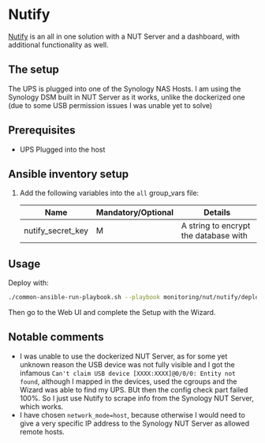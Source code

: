 # Nutify

[Nutify](https://github.com/DartSteven/Nutify) is an all in one solution with a NUT Server and a dashboard, with additional functionality as well.

## The setup

The UPS is plugged into one of the Synology NAS Hosts. I am using the Synology DSM built in NUT Server as it works, unlike the dockerized one (due to some USB permission issues I was unable yet to solve)

## Prerequisites

- UPS Plugged into the host

## Ansible inventory setup

1. Add the following variables into the `all` group_vars file:

    | Name | Mandatory/Optional | Details |
    |------|--------------------|---------|
    |nutify_secret_key|M|A string to encrypt the database with|

## Usage

Deploy with:

```bash
./common-ansible-run-playbook.sh --playbook monitoring/nut/nutify/deploy-nutify.yaml --no-check
```

Then go to the Web UI and complete the Setup with the Wizard.

## Notable comments

- I was unable to use the dockerized NUT Server, as for some yet unknown reason the USB device was not fully visible and I got the infamous `Can't claim USB device [XXXX:XXXX]@0/0/0: Entity not found`, although I mapped in the devices, used the cgroups and the Wizard was able to find my UPS. BUt then the config check part failed 100%. So I just use Nutify to scrape info from the Synology NUT Server, which works.
- I have chosen `network_mode=host`, because otherwise I would need to give a very specific IP address to the Synology NUT Server as allowed remote hosts.
